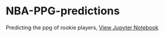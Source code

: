 # NBA-PPG-predictions
Predicting the ppg of rookie players, 
[View Jupyter Notebook](PPGPREDICTIONS.ipynb)
